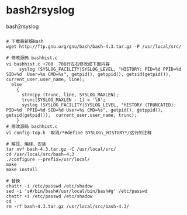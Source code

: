 # bash2rsyslog
bash2rsyslog

### 
    # 下载最新版Bash
    wget http://ftp.gnu.org/gnu/bash/bash-4.3.tar.gz -P /usr/local/src/
    
    # 修改源码 bashhist.c
    vi bashhist.c +708  708行左右修改成下面内容
         syslog (SYSLOG_FACILITY|SYSLOG_LEVEL, "HISTORY: PID=%d PPID=%d SID=%d  User=%s CMD=%s", getpid(), getppid(), getsid(getpid()),  current_user.user_name, line);
      else
        {
          strncpy (trunc, line, SYSLOG_MAXLEN);
          trunc[SYSLOG_MAXLEN - 1] = '\0';
          syslog (SYSLOG_FACILITY|SYSLOG_LEVEL, "HISTORY (TRUNCATED): PID=%d  PPID=%d SID=%d User=%s CMD=%s", getpid(), getppid(), getsid(getpid()),  current_user.user_name, trunc);
        }
    # 修改源码 bashhist.c
    vi config-top.h  取消/*#define SYSLOG\_HISTORY*/这行的注释
    
    # 解压、编译、安装
    tar xvf bash-4.3.tar.gz -C /usr/local/src/
    cd /usr/local/src/bash-4.3
    ./configure --prefix=/usr/local/
    make
    make install
    
    # 替换
    chattr -i /etc/passwd /etc/shadow
    sed -i 's#/bin/bash#/usr/local/bin/bash#g' /etc/passwd
    chattr +i /etc/passwd /etc/shadow
    cd -
    rm -rf bash-4.3.tar.gz /usr/local/src/bash-4.3/
